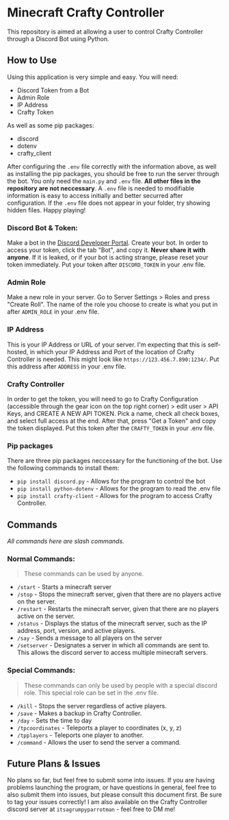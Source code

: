 # Minecraft Crafty Controller
This repository is aimed at allowing a user to control Crafty Controller through a Discord Bot using Python. 

## How to Use
Using this application is very simple and easy. You will need:
- Discord Token from a Bot
- Admin Role
- IP Address
- Crafty Token
 
As well as some pip packages:
- discord
- dotenv
- crafty_client

After configuring the ``.env`` file correctly with the information above, as well as installing the pip packages, you should be free to run the server through the bot. You only need the ``main.py`` and ``.env`` file. __All other files in the repository are not neccessary__. A ``.env`` file is needed to modifiable information is easy to access initially and better securred after configuration. If the ``.env`` file does not appear in your folder, try showing hidden files. Happy playing!

### Discord Bot & Token:
Make a bot in the [Discord Developer Portal](https://discord.com/developers/applications). Create your bot. In order to access your token, click the tab "Bot", and copy it. **Never share it with anyone**. If it is leaked, or if your bot is acting strange, please reset your token immediately. Put your token after ``DISCORD_TOKEN`` in your .env file.

### Admin Role
Make a new role in your server. Go to Server Settings > Roles and press "Create Roll". The name of the role you choose to create is what you put in after ``ADMIN_ROLE`` in your .env file.

### IP Address
This is your IP Address or URL of your server. I'm expecting that this is self-hosted, in which your IP Address and Port of the location of Crafty Controller is needed. This might look like ``https://123.456.7.890:1234/``. Put this address after ``ADDRESS`` in your .env file.

### Crafty Controller
In order to get the token, you will need to go to Crafty Configuration (accessible through the gear icon on the top right corner) > edit user > API Keys, and CREATE A NEW API TOKEN. Pick a name, check all check boxes, and select full access at the end. After that, press "Get a Token" and copy the token displayed. Put this token after the ``CRAFTY_TOKEN`` in your .env file.

### Pip packages
There are three pip packages neccessary for the functioning of the bot. Use the following commands to install them:
- ``pip install discord.py`` - Allows for the program to control the bot
- ``pip install python-dotenv`` - Allows for the program to read the .env file
- ``pip install crafty-client`` - Allows for the program to access Crafty Controller.

## Commands
*All commands here are slash commands.*
### Normal Commands:
>These commands can be used by anyone.

- `/start` - Starts a minecraft server
- `/stop` - Stops the minecraft server, given that there are no players active on the server.
- `/restart` - Restarts the minecraft server, given that there are no players active on the server.
- `/status` - Displays the status of the minecraft server, such as the IP address, port, version, and active players.
- `/say` - Sends a message to all players on the server
- `/setserver` - Designates a server in which all commands are sent to. This allows the discord server to access multiple minecraft servers.

### Special Commands:
> These commands can only be used by people with a special discord role. This special role can be set in the .env file.

- `/kill` - Stops the server regardless of active players.
- `/save` - Makes a backup in Crafty Controller.
- `/day` - Sets the time to day
- `/tpcoordinates` - Teleports a player to coordinates (x, y, z)
- `/tpplayers` - Teleports one player to another.
- `/command` - Allows the user to send the server a command.

## Future Plans & Issues
No plans so far, but feel free to submit some into issues. If you are having problems launching the program, or have questions in general, feel free to also submit them into issues, but please consult this document first. Be sure to tag your issues correctly! I am also available on the Crafty Controller discord server at ``itsagrumpyparrotman`` - feel free to DM me!
